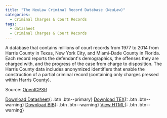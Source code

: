 ```yaml
---
title: "The NeuLaw Criminal Record Database (NeuLaw)"
categories:
  - Criminal Charges & Court Records
tags:
  - datasheet
  - Criminal Charges & Court Records
---
```


A database that contains millions of court records from 1977 to 2014 from Harris County in Texas, New York City, and Miami-Dade County in Florida. Each record reports the defendant's demographics, the offenses they are charged with, and the progress of the case from charge to disposition. The Harris County data includes anonymized identifiers that enable the construction of a partial criminal record (containing only charges pressed within Harris County).

Source: [OpenICPSR](https://www.openicpsr.org/openicpsr/project/100360/version/V1/view)

[Download Datasheet](/assets/Datasheets/NeuLaw.pdf){: .btn .btn--primary}
[Download TEX](/assets/Datasheets_Source/Neulaw_datasheet.tex){: .btn .btn--warning}
[Download BIB](/assets/Datasheets_Source/Neulaw_datasheet.bib){: .btn .btn--warning}
[View HTML](/assets/Datasheets_Html/Neulaw_datasheet.tex.html){: .btn .btn--warning}
